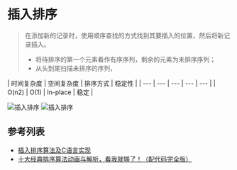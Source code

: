 # 插入排序
> 在添加新的记录时，使用顺序查找的方式找到其要插入的位置，然后将新记录插入。
> - 将待排序的第一个元素看作有序序列，剩余的元素为未排序序列；
> - 从头到尾扫描未排序的序列，

| 时间复杂度 | 空间复杂度 | 排序方式 | 稳定性 |
| --- | --- | --- | --- | --- |
| O(n2) | O(1) | In-place | 稳定 |

![插入排序](https://images2015.cnblogs.com/blog/1024555/201611/1024555-20161126000335346-416319390.png)
![插入排序](https://camo.githubusercontent.com/7f09bd0f5a375dde88ff26c03a65b51186cf40da/687474703a2f2f75706c6f61642d696d616765732e6a69616e7368752e696f2f75706c6f61645f696d616765732f313934303331372d393435356666313362633866626463362e6769663f696d6167654d6f6772322f6175746f2d6f7269656e742f7374726970)

## 参考列表
- [插入排序算法及C语言实现](http://data.biancheng.net/view/65.html)
- [十大经典排序算法动画与解析，看我就够了！（配代码完全版）](https://github.com/MisterBooo/Article)


